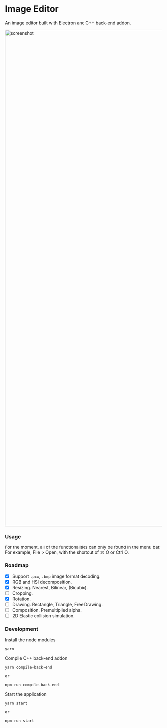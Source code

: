 # Image Editor
An image editor built with Electron and C++ back-end addon.

<img width="1592" alt="screenshot" src="https://user-images.githubusercontent.com/51432514/140779445-df15e4f7-b017-4bb0-984a-679333f20d46.png">

### Usage
For the moment, all of the functionalities can only be found in the menu bar. For example, File > Open, with the shortcut of ⌘ O or Ctrl O.

### Roadmap

- [x] Support `.pcx`, `.bmp` image format decoding.
- [x] RGB and HSI decomposition.
- [x] Resizing. Nearest, Bilinear, (Bicubic).
- [ ] Cropping.
- [x] Rotation.
- [ ] Drawing. Rectangle, Triangle, Free Drawing.
- [ ] Composition. Premultiplied alpha.
- [ ] 2D Elastic collision simulation.

### Development
Install the node modules
```
yarn
```
Compile C++ back-end addon
```
yarn compile-back-end

or

npm run compile-back-end
```
Start the application
```
yarn start

or

npm run start 
```
